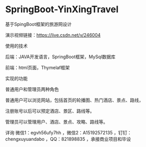 # SpringBoot-YinXingTravel
基于SpingBoot框架的旅游网设计

演示视频链接：https://live.csdn.net/v/246004

使用的技术

后端：JAVA开发语言，SpringBoot框架，MySql数据库

前端：html页面，Thymelaf框架

实现的功能

普通用户和管理员两种角色

普通用户可以浏览网站，包括首页的轮播图、热门酒店、景点、路线，

注册账号以后可以预定酒店、景区、路线等。

管理员可以管理用户、酒店、景点、攻略、路线等。

详询 微信1：egvh56ufy7hh ，微信2：A15192572135 ，钉钉：chengxuyuandabo ，QQ：821898835 ，承接商业项目和毕设
